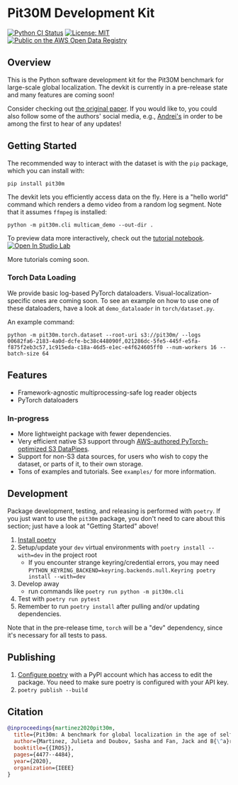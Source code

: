 # Pit30M Development Kit

<!-- TODO(andrei): Add PyPI versions. -->
[![Python CI Status](https://github.com/pit30m/pit30m/actions/workflows/ci.yaml/badge.svg)](https://github.com/pit30m/pit30m/actions/workflows/ci.yaml)
[![License: MIT](https://img.shields.io/badge/License-MIT-green.svg)](./LICENSE)
[![Public on the AWS Open Data Registry](https://shields.io/badge/Open%20Data%20Registry-public-green?logo=amazonaws&style=flat)](#)

## Overview
This is the Python software development kit for the Pit30M benchmark for large-scale global localization. The devkit is currently in a pre-release state and many features are coming soon!

Consider checking out [the original paper](https://arxiv.org/abs/2012.12437). If you would like to, you could also follow some of the authors' social media, e.g., [Andrei's](https://twitter.com/andreib) in order to be among
the first to hear of any updates!


## Getting Started

The recommended way to interact with the dataset is with the `pip` package, which you can install with:

`pip install pit30m`

The devkit lets you efficiently access data on the fly. Here is a "hello world" command which renders a demo video from a random log segment. Note that it assumes `ffmpeg` is installed:

`python -m pit30m.cli multicam_demo --out-dir .`

To preview data more interactively, check out the [tutorial notebook](examples/tutorial_00_introduction.ipynb).
[![Open In Studio Lab](https://studiolab.sagemaker.aws/studiolab.svg)](https://studiolab.sagemaker.aws/import/github/pit30m/pit30m/blob/main/examples/tutorial_00_introduction.ipynb)

More tutorials coming soon.

### Torch Data Loading

We provide basic log-based PyTorch dataloaders. Visual-localization-specific ones are coming soon. To see an
example on how to use one of these dataloaders, have a look at `demo_dataloader` in `torch/dataset.py`.

An example command:

```
python -m pit30m.torch.dataset --root-uri s3://pit30m/ --logs 00682fa6-2183-4a0d-dcfe-bc38c448090f,021286dc-5fe5-445f-e5fa-f875f2eb3c57,1c915eda-c18a-46d5-e1ec-e4f624605ff0 --num-workers 16 --batch-size 64
```

## Features

 * Framework-agnostic multiprocessing-safe log reader objects
 * PyTorch dataloaders

### In-progress
 * More lightweight package with fewer dependencies.
 * Very efficient native S3 support through [AWS-authored PyTorch-optimized S3 DataPipes](https://aws.amazon.com/blogs/machine-learning/announcing-the-amazon-s3-plugin-for-pytorch/).
 * Support for non-S3 data sources, for users who wish to copy the dataset, or parts of it, to their own storage.
 * Tons of examples and tutorials. See `examples/` for more information.


## Development

Package development, testing, and releasing is performed with `poetry`. If you just want to use the `pit30m` package, you don't need to care about this section; just have a look at "Getting Started" above!

 1. [Install poetry](https://python-poetry.org/docs/)
 2. Setup/update your `dev` virtual environments with `poetry install --with=dev` in the project root
    - If you encounter strange keyring/credential errors, you may need `PYTHON_KEYRING_BACKEND=keyring.backends.null.Keyring poetry install --with=dev`
 3. Develop away
    - run commands like `poetry run python -m pit30m.cli`
 4. Test with `poetry run pytest`
 5. Remember to run `poetry install` after pulling and/or updating dependencies.


Note that in the pre-release time, `torch` will be a "dev" dependency, since it's necessary for all tests to pass.

## Publishing

 1. [Configure poetry](https://www.digitalocean.com/community/tutorials/how-to-publish-python-packages-to-pypi-using-poetry-on-ubuntu-22-04) with a PyPI account which has access to edit the package. You need to make sure poetry is configured with your API key.
 2. `poetry publish --build`


## Citation

```bibtex
@inproceedings{martinez2020pit30m,
  title={Pit30m: A benchmark for global localization in the age of self-driving cars},
  author={Martinez, Julieta and Doubov, Sasha and Fan, Jack and B{\^a}rsan, Ioan Andrei and Wang, Shenlong and M{\'a}ttyus, Gell{\'e}rt and Urtasun, Raquel},
  booktitle={{IROS}},
  pages={4477--4484},
  year={2020},
  organization={IEEE}
}
```
